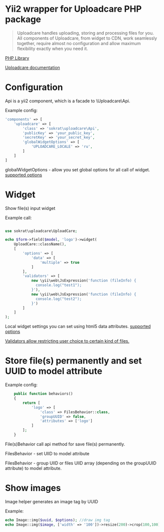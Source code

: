 Yii2 wrapper for Uploadcare PHP package
=======================================
>Uploadcare handles uploading, storing and processing files for you. All components of Uploadcare, from widget to CDN, work seamlessly together, require almost no configuration and allow maximum flexibility exactly when you need it.

[PHP Library](https://github.com/uploadcare/uploadcare-php)

[Uploadcare documentation](https://uploadcare.com/documentation/)

Configuration
=========
Api is a yii2 component, which is a facade to \Uploadcare\Api.

Example config:
```php
'components' => [
    'uploadcare' => [
        'class' => 'sokrat\uploadcare\Api',
        'publicKey' => 'your_public_key',
        'secretKey' => 'your_secret_key',
        'globalWidgetOptions' => [
            'UPLOADCARE_LOCALE' => 'ru',
        ]
    ]
]
```

globalWidgetOptions - allow you set global options for all call of widget. [supported options](https://uploadcare.com/documentation/widget/)

Widget
======
Show file(s) input widget

Example call:
```php

use sokrat\uploadcare\UploadCare;

echo $form->field($model, 'logo')->widget(
    UploadCare::className(),
    [
        'options' => [
            'data' => [
                'multiple' => true
            ]
        ],
        'validators' => [
            new \yii\web\JsExpression('function (fileInfo) {
              console.log("test1");
            }'),
            new \yii\web\JsExpression('function (fileInfo) {
              console.log("test2");
            }')
        ]
    ]
);
```

Local widget settings you can set using html5 data attributes. [supported options](https://uploadcare.com/documentation/widget/)

[Validators allow restricting user choice to certain kind of files.](https://uploadcare.com/documentation/javascript_api/#validation)

Store file(s) permanently and set UUID to model attribute
=========================================================
Example config:
```php
    public function behaviors()
    {
        return [
            'logo' => [
                'class' => FilesBehavior::class,
                'groupUUID' => false,
                'attributes' => ['logo']
            ]
        ];
    }
```
File(s)Behavior call api method for save file(s) permanently.

FilesBehavior - set UIID to model attribute

FilesBehavior - group UIID or files UIID array (depending on the groupUUID attribute) to model attribute.

Show images
==========
Image helper generates an image tag by UUID

Example:
```php
echo Image::img($uuid, $options); //draw img tag
echo Image::img($image, ['width' => '100'])->resize(200)->crop(100,100); //resize and crop image, then render img tag 
```
